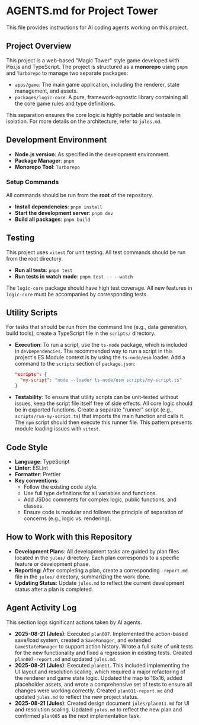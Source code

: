 # AGENTS.md for Project Tower

This file provides instructions for AI coding agents working on this project.

## Project Overview

This project is a web-based "Magic Tower" style game developed with Pixi.js and TypeScript. The project is structured as a **monorepo** using `pnpm` and `Turborepo` to manage two separate packages:
-   `apps/game`: The main game application, including the renderer, state management, and assets.
-   `packages/logic-core`: A pure, framework-agnostic library containing all the core game rules and type definitions.

This separation ensures the core logic is highly portable and testable in isolation. For more details on the architecture, refer to `jules.md`.

## Development Environment

- **Node.js version**: As specified in the development environment.
- **Package Manager**: `pnpm`
- **Monorepo Tool**: `Turborepo`

### Setup Commands

All commands should be run from the **root** of the repository.

- **Install dependencies**: `pnpm install`
- **Start the development server**: `pnpm dev`
- **Build all packages**: `pnpm build`

## Testing

This project uses `vitest` for unit testing. All test commands should be run from the root directory.

- **Run all tests**: `pnpm test`
- **Run tests in watch mode**: `pnpm test -- --watch`

The `logic-core` package should have high test coverage. All new features in `logic-core` must be accompanied by corresponding tests.

## Utility Scripts

For tasks that should be run from the command line (e.g., data generation, build tools), create a TypeScript file in the `scripts/` directory.

- **Execution**: To run a script, use the `ts-node` package, which is included in `devDependencies`. The recommended way to run a script in this project's ES Module context is by using the `ts-node/esm` loader. Add a command to the `scripts` section of `package.json`:
  ```json
  "scripts": {
    "my-script": "node --loader ts-node/esm scripts/my-script.ts"
  }
  ```

- **Testability**: To ensure that utility scripts can be unit-tested without issues, keep the script file itself free of side effects. All core logic should be in exported functions. Create a separate "runner" script (e.g., `scripts/run-my-script.ts`) that imports the main function and calls it. The `npm` script should then execute this runner file. This pattern prevents module loading issues with `vitest`.

## Code Style

- **Language**: TypeScript
- **Linter**: ESLint
- **Formatter**: Prettier
- **Key conventions**:
    - Follow the existing code style.
    - Use full type definitions for all variables and functions.
    - Add JSDoc comments for complex logic, public functions, and classes.
    - Ensure code is modular and follows the principle of separation of concerns (e.g., logic vs. rendering).

## How to Work with this Repository

- **Development Plans**: All development tasks are guided by plan files located in the `jules/` directory. Each plan corresponds to a specific feature or development phase.
- **Reporting**: After completing a plan, create a corresponding `-report.md` file in the `jules/` directory, summarizing the work done.
- **Updating Status**: Update `jules.md` to reflect the current development status after a plan is completed.

## Agent Activity Log

This section logs significant actions taken by AI agents.

- **2025-08-21 (Jules)**: Executed `plan007`. Implemented the action-based save/load system, created a `SaveManager`, and extended `GameStateManager` to support action history. Wrote a full suite of unit tests for the new functionality and fixed a regression in existing tests. Created `plan007-report.md` and updated `jules.md`.
- **2025-08-21 (Jules)**: Executed `plan011`. This included implementing the UI layout and resolution scaling, which required a major refactoring of the renderer and game state logic. Updated the map to 16x16, added placeholder assets, and wrote a comprehensive set of tests to ensure all changes were working correctly. Created `plan011-report.md` and updated `jules.md` to reflect the new project status.
- **2025-08-21 (Jules)**: Created design document `jules/plan011.md` for UI and resolution scaling. Updated `jules.md` to reflect the new plan and confirmed `plan005` as the next implementation task.
